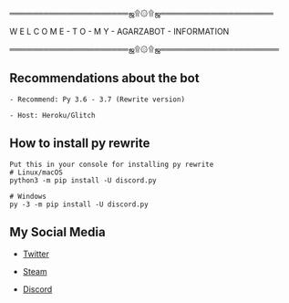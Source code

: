 ═════════════════════ஜ۩۞۩ஜ════════════════════

W E L C O M E - T O - M Y - AGARZABOT - INFORMATION

═════════════════════ஜ۩۞۩ஜ═════════════════════

## Recommendations about the bot
```
- Recommend: Py 3.6 - 3.7 (Rewrite version)

- Host: Heroku/Glitch 
```

## How to install py rewrite 
``` 
Put this in your console for installing py rewrite
# Linux/macOS
python3 -m pip install -U discord.py

# Windows
py -3 -m pip install -U discord.py
```


## My Social Media

- [Twitter](https://twitter.com/adrian_bhx)

- [Steam](https://steamcommunity.com/id/ccsslover)

- [Discord](https://discord.bio/p/poundscoin)
